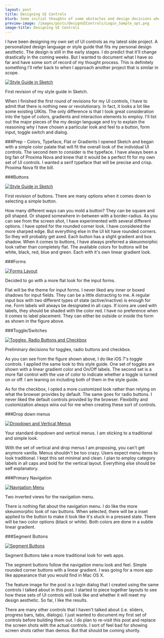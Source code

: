 ```yaml
---
layout: post
title: Designing UI Controls 
blurb: Some initial thoughts of some obstacles and design decisions when creating a new set of web UI controls. 
preview-image: /images/posts/DesignUIControls/Login_Sample_opt.png
image-title: Designing UI Controls 
---
```


I have been designing my own set of UI controls as my latest side project.  A personalized design language or style guide that fits my personal design aesthetic. The design is still in the early stages. I do predict that it'll change drastically in the coming weeks. But I wanted to document what I have so far and have some sort of record of my thought process.  This is definitely something I'll refer back to when I approach another project that is similar in scope.  

<div class="post-image left-align">
  <a href="/images/posts/DesignUIControls/BaseStyleGuideSketch.png" data-imagelightbox="b"><img src="/images/posts/DesignUIControls/BaseStyleGuideSketch.png" title="Style Guide in Sketch" alt="Style Guide in Sketch"/></a>
  <p class="caption">First revision of my style guide in Sketch.</p>
</div>

When I finished the first round of revisions for my UI controls, I have to admit that there is nothing new or revolutionary.  In fact, it looks a lot like some existing UIKits. The only difference is that I took great consideration into the type of colors, gradients and interaction elements to employ. I'll list out the major pieces of the my design language and try to explain the reasoning why I have chosen a particular look and feel to a button, form input, toggle switch and dialog. 


###Prep - Colors, Typeface, Flat or Gradients
I opened Sketch and began with a simple color palate that will fit the overall look of the individual UI controls. The second item to consider is the typeface. I have always been a big fan of Proxima Nova and knew that it would be a perfect fit for my own set of UI controls. I wanted a serif typeface that will be precise and crisp.  Proxima Nova fit the bill.

###Buttons

<div class="post-image">
  <a href="/images/posts/DesignUIControls/Buttons.png" data-imagelightbox="b"><img src="/images/posts/DesignUIControls/Buttons.png" title="Style Guide in Sketch" alt="Style Guide in Sketch"/></a>
  <p class="caption">First revision of buttons. There are many options when it comes down to selecting a simple button.</p>
</div>

How many different ways can you mold a button?  They can be square and pill shaped.  Or shaped somewhere in-between with a border-radius. As you can see from the screen shot, I have experimented with several different options.  I have opted for the rounded corner look.  I have considered the more sharped edge.  But everything else in the UI kit have rounded corners. So they will probably get axed.  Each button has a slight gradient and box shadow.  When it comes to buttons, I have always preferred a skeuomorphic look rather than completely flat. The available colors for buttons will be white, black, red, blue and green.  Each with it's own linear gradient look.

###Forms

<div class="post-image">
  <a href="/images/posts/DesignUIControls/Forms@2x.png" data-imagelightbox="b"><img src="/images/posts/DesignUIControls/Forms.png" title="Forms Layout" alt="Forms Layout"/></a>
  <p class="caption">Decided to go with a more flat look for the input forms.</p>
</div>

Flat will be the theme for input forms.  I never liked any inner or boxed shadows for input fields.  They can be a little distracting to me.  A regular input box with two different types of state (active/inactive) is enough for me.  Form labels will always be designated in all caps.  If icons are used with labels, they should be shaded with the color red.  I have no preference when it comes to label placement.  They can either be outside or inside the form as shown in the figure above.

###Toggle/Switches
<div class="post-image">
  <a href="/images/posts/DesignUIControls/Toggles@2x.png" data-imagelightbox="b"><img src="/images/posts/DesignUIControls/Toggles.png" title="Toggles, Radio Buttons and Checkbox" alt="Toggles, Radio Buttons and Checkbox"/></a>
  <p class="caption">Preliminary decisions for toggles, radio buttons and checkbox.</p>
</div>

As you can see from the figure shown above, I do like iOS 7's toggle controls.  I applied the same look to this style guide.  One set of toggles are shown with a linear gradient color and On/Off labels.  The second set is a more flat control with the use of color to indicate whether a toggle is turned on or off.  I am leaning on including both of them in the style guide.

As for the checkbox, I opted a more customized look rather than relying on what the browser provides by default.  The same goes for radio buttons.  I never liked the default controls provided by the browser.  Flexibility and customization always wins out for me when creating these sort of controls.

###Drop down menus

<div class="post-image">
  <a href="/images/posts/DesignUIControls/Menus@2x.png" data-imagelightbox="b"><img src="/images/posts/DesignUIControls/Menus.png" title="Dropdown and Vertical Menus" alt="Dropdown and Vertical Menus"/></a>
  <p class="caption">Your standard dropdown and vertical menus. I am sticking to a traditional and simple look.</p>
</div>

With the set of vertical and drop menus I am proposing, you can't get anymore vanilla.  Menus shouldn't be too crazy.  Users expect menu items to look traditional.  I kept this set minimal and clean.  I plan to employ category labels in all caps and bold for the vertical layout.  Everything else should be self explanatory. 

###Primary Navigation

<div class="post-image">
  <a href="/images/posts/DesignUIControls/Navigation@2x.png" data-imagelightbox="b"><img src="/images/posts/DesignUIControls/Navigation.png" title="Navigation Menu" alt="Navigation Menu"/></a>
  <p class="caption">Two inverted views for the navigation menu.</p>
</div>

There is nothing flat about the navigation menu.  I do like the more skeuomorphic look of nav buttons.  When selected, there will be a inset applied to the button to make it look like it's stuck in a pressed state.  There will be two color options (black or white).  Both colors are done in a subtle linear gradient.

###Segment Buttons

<div class="post-image">
  <a href="/images/posts/DesignUIControls/SegmentButtons@2x.png" data-imagelightbox="b"><img src="/images/posts/DesignUIControls/SegmentButtons.png" title="Segment Buttons" alt="Segment Buttons"/></a>
  <p class="caption">Segment Buttons take a more traditional look for web apps.</p>
</div>

The segment buttons follow the navigation menu look and feel.  Simple rounded corner buttons with a linear gradient.  I was going for a more app like appearance that you would find in Mac OS X. 

The feature image for the post is a login dialog that I created using the same controls I talked about in this post.  I started to piece together layouts to see how these sets of UI controls will look like and whether it will meet my design aesthetic.  So far, I like the results.

There are many other controls that I haven't talked about (i.e. sliders, progress bars, tabs, dialogs).  I just wanted to document my first set of controls before building them out.  I do plan to re-visit this post and replace the screen shots with the actual controls.  I sort of feel bad for showing screen shots rather than demos.   But that should be coming shortly. 